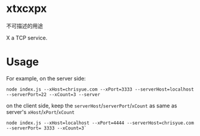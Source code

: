 # xtxcxpx

不可描述的用途

X a TCP service.

# Usage

For example, on the server side:

```
node index.js --xHost=chrisyue.com --xPort=3333 --serverHost=localhost --serverPort=22 --xCount=3 --server
```

on the client side, keep the `serverHost`/`serverPort`/`xCount` as same as server's `xHost`/`xPort`/`xCount`

```
node index.js --xHost=localhost --xPort=4444 --serverHost=chrisyue.com --serverPort= 3333 --xCount=3`
```
